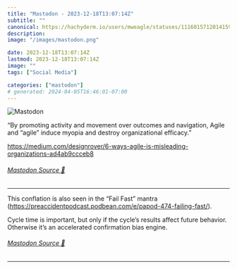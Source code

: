 ```yaml
---
title: "Mastodon - 2023-12-18T13:07:14Z"
subtitle: ""
canonical: https://hachyderm.io/users/mweagle/statuses/111601571201415969
description:
image: "/images/mastodon.png"

date: 2023-12-18T13:07:14Z
lastmod: 2023-12-18T13:07:14Z
image: ""
tags: ["Social Media"]

categories: ["mastodon"]
# generated: 2024-04-05T16:46:01-07:00
---
```

![Mastodon](/images/mastodon.png)

<p>“By promoting activity and movement over outcomes and navigation, Agile and “agile” induce myopia and destroy organizational efficacy.”</p><p><a href="https://medium.com/designrover/6-ways-agile-is-misleading-organizations-ad4ab9ccceb8" target="_blank" rel="nofollow noopener noreferrer" translate="no"><span class="invisible">https://</span><span class="ellipsis">medium.com/designrover/6-ways-</span><span class="invisible">agile-is-misleading-organizations-ad4ab9ccceb8</span></a></p>


###### [Mastodon Source 🐘](https://hachyderm.io/@mweagle/111601571201415969)

___

<p>This conflation is also seen in the “Fail Fast” mantra (<a href="https://preaccidentpodcast.podbean.com/e/papod-474-failing-fast/" target="_blank" rel="nofollow noopener noreferrer" translate="no"><span class="invisible">https://</span><span class="ellipsis">preaccidentpodcast.podbean.com</span><span class="invisible">/e/papod-474-failing-fast/</span></a>). </p><p>Cycle time is important, but only if the cycle’s results affect future behavior. Otherwise it’s an accelerated confirmation bias engine.</p>


###### [Mastodon Source 🐘](https://hachyderm.io/@mweagle/111601667785293189)

___
